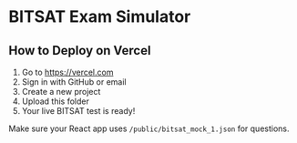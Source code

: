 
# BITSAT Exam Simulator

## How to Deploy on Vercel
1. Go to https://vercel.com
2. Sign in with GitHub or email
3. Create a new project
4. Upload this folder
5. Your live BITSAT test is ready!

Make sure your React app uses `/public/bitsat_mock_1.json` for questions.
